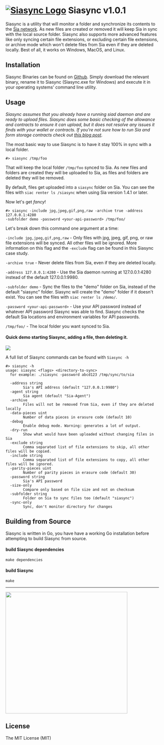 # [![Siasync Logo](https://i.imgur.com/bUJTPqU.png)](https://medium.com/@tbenz9/introducing-siasync-27452e90682f) Siasync v1.0.1

Siasync is a utility that will monitor a folder and synchronize its contents
to the [Sia network](https://sia.tech/). As new files are created or removed it
will keep Sia in sync with the local source folder. Siasync also supports more
advanced features like only syncing certain file extensions, or excluding
certain file extensions, or archive mode which won't delete files from Sia even
if they are deleted locally. Best of all, it works on Windows, MacOS, and Linux.

## Installation
Siasync Binaries can be found on [Github](https://github.com/tbenz9/siasync/releases).  Simply download the
relevant binary, rename it to Siasync (Siasync.exe for Windows) and execute it in your operating systems' command line utility.

## Usage
*Siasync assumes that you already have a running siad daemon and are ready to
upload files. Siasync does some basic checking of the allowance and contracts to
ensure it can upload, but it does not resolve any issues it finds with your
wallet or contracts. If you're not sure how to run Sia and form storage
contracts check out [this blog
post](https://blog.sia.tech/a-guide-to-sia-ui-v1-4-0-7ec3dfcae35a).*

The most basic way to use Siasync is to have it stay 100% in sync with a local
folder.

```
#> siasync /tmp/foo
```

That will keep the local folder `/tmp/foo` synced to Sia. As new files and
folders are created they will be uploaded to Sia, as files and folders are
deleted they will be removed.

By default, files get uploaded into a `siasync` folder on Sia.  You can see the
files with `siac renter ls /siasync` when using Sia version 1.4.1 or later.

Now let's get *fancy*!

```
#> siasync -include jpg,jpeg,gif,png,raw -archive true -address 127.0.0.1:4280
-subfolder demo -password <your-api-password> /tmp/foo/
```

Let's break down this command one argument at a time:


`-include jpg,jpeg,gif,png,raw` - Only files with jpg, jpeg, gif, png, or raw
file extensions will be synced. All other files will be ignored. More
information on this flag and the `-exclude` flag can be found in this Siasync
case study.

`-archive true` - Never delete files from Sia, even if they are deleted locally.

`-address 127.0.0.1:4280` - Use the Sia daemon running at 127.0.0.1:4280 instead
of the default 127.0.0.1:9980.

`-subfolder demo` - Sync the files to the "demo" folder on Sia, instead of the
default "siasync" folder. Siasync will create the "demo" folder if it doesn't
exist. You can see the files with `siac renter ls /demo/`.

`-password <your-api-password>` - Use your API password instead of whatever API
password Siasync was able to find. Siasync checks the default Sia locations and
environment variables for API passwords.

`/tmp/foo/` - The local folder you want synced to Sia.

#### Quick demo starting Siasync, adding a file, then deleting it.
[![](https://i.imgur.com/YEnCuKV.gif)](https://medium.com/@tbenz9/introducing-siasync-27452e90682f)

A full list of Siasync commands can be found with `Siasync -h`
```
#> siasync -h
usage: siasync <flags> <directory-to-sync>
  for example: ./siasync -password abcd123 /tmp/sync/to/sia

  -address string
        Sia's API address (default "127.0.0.1:9980")
  -agent string
        Sia agent (default "Sia-Agent")
  -archive
        Files will not be removed from Sia, even if they are deleted locally
  -data-pieces uint
        Number of data pieces in erasure code (default 10)
  -debug
        Enable debug mode. Warning: generates a lot of output.
  -dry-run
        Show what would have been uploaded without changing files in Sia
  -exclude string
        Comma separated list of file extensions to skip, all other files will be copied.
  -include string
        Comma separated list of file extensions to copy, all other files will be ignored.
  -parity-pieces uint
        Number of parity pieces in erasure code (default 30)
  -password string
        Sia's API password
  -size-only
        Compare only based on file size and not on checksum
  -subfolder string
        Folder on Sia to sync files too (default "siasync")
  -sync-only
        Sync, don't monitor directory for changes
```

## Building from Source
Siasync is written in Go, you have have a working Go installation before
attempting to build Siasync from source.

#### build Siasync dependencies
`make dependencies`

#### build Siasync
`make`

---

<img
src="https://files.helpdocs.io/YzA4Zq3JuM/other/1571158167508/built-with-sia-color.png"
width="400">

## License
The MIT License (MIT)
